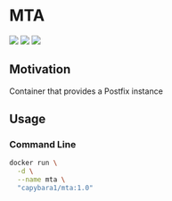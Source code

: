 # MTA

[![](https://images.microbadger.com/badges/version/capybara1/mta.svg)](https://microbadger.com/images/capybara1/mta "Get your own version badge on microbadger.com")
[![](https://images.microbadger.com/badges/license/capybara1/mta.svg)](https://microbadger.com/images/capybara1/mta "Get your own license badge on microbadger.com")
[![](https://images.microbadger.com/badges/image/capybara1/mta.svg)](https://microbadger.com/images/capybara1/mta "Get your own image badge on microbadger.com")

## Motivation

Container that provides a Postfix instance

## Usage

### Command Line

```sh
docker run \
  -d \
  --name mta \
  "capybara1/mta:1.0"
```

